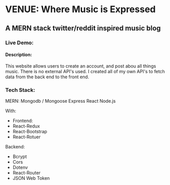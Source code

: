 # VENUE: Where Music is Expressed
## A MERN stack twitter/reddit inspired music blog

### Live Demo:

#### Description:
This website allows users to create an account, and post abou all things music.
There is no external API's used. I created all of my own API's to fetch data from the back end to the front end.

### Tech Stack:
MERN:
Mongodb / Mongoose
Express
React
Node.js

With:
* Frontend:
* React-Redux
* React-Bootstrap
* React-Rotuer

Backend:
* Bcrypt
* Cors
* Dotenv
* React-Router
* JSON Web Token


 
